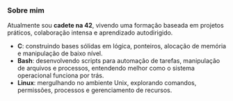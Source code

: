 <!--
**be-dantas/be-dantas** is a ✨ _special_ ✨ repository because its `README.md` (this file) appears on your GitHub profile.

Here are some ideas to get you started:

- 🔭 I’m currently working on ...
- 🌱 I’m currently learning ...
- 👯 I’m looking to collaborate on ...
- 🤔 I’m looking for help with ...
- 💬 Ask me about ...
- 📫 How to reach me: ...
- 😄 Pronouns: ...
- ⚡ Fun fact: ...
-->

### Sobre mim

Atualmente sou **cadete na 42**, vivendo uma formação baseada em projetos práticos, colaboração intensa e aprendizado autodirigido.  

- **C**: construindo bases sólidas em lógica, ponteiros, alocação de memória e manipulação de baixo nível.
- **Bash**: desenvolvendo scripts para automação de tarefas, manipulação de arquivos e processos, entendendo melhor como o sistema operacional funciona por trás.  
- **Linux**: mergulhando no ambiente Unix, explorando comandos, permissões, processos e gerenciamento de recursos.

